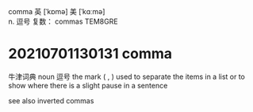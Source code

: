 comma
英 [ˈkɒmə]   美 [ˈkɑːmə]  
n.
逗号
复数： commas
TEM8GRE
# 20210701130131 comma

牛津词典
noun
逗号
the mark ( , ) used to separate the items in a list or to show where there is a slight pause in a sentence

see also inverted commas


